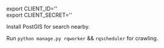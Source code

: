 export CLIENT_ID=''  
export CLIENT_SECRET=''  


Install PostGIS for search nearby.  

Run `python manage.py rqworker` && `rqscheduler` for crawling.
